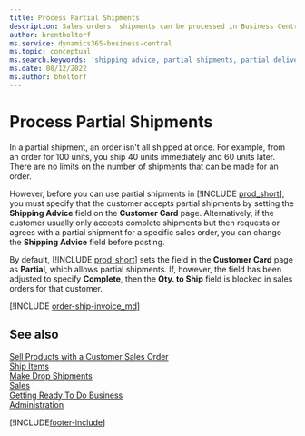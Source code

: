 ```yaml
---
title: Process Partial Shipments
description: Sales orders' shipments can be processed in Business Central with partial shipments using the Shipping Advice and Qty. to Ship fields.
author: brentholtorf
ms.service: dynamics365-business-central
ms.topic: conceptual
ms.search.keywords: 'shipping advice, partial shipments, partial deliveries, trade, customer sales order'
ms.date: 08/12/2022
ms.author: bholtorf
---
```

# Process Partial Shipments

In a partial shipment, an order isn't all shipped at once. For example, from an order for 100 units, you ship 40 units immediately and 60 units later. There are no limits on the number of shipments that can be made for an order.

However, before you can use partial shipments in [!INCLUDE [prod_short](includes/prod_short.md)], you must specify that the customer accepts partial shipments by setting the **Shipping Advice** field on the **Customer Card** page. Alternatively, if the customer usually only accepts complete shipments but then requests or agrees with a partial shipment for a specific sales order, you can change the **Shipping Advice** field before posting.

By default, [!INCLUDE [prod_short](includes/prod_short.md)] sets the field in the **Customer Card** page as **Partial**, which allows partial shipments. If, however, the field has been adjusted to specify **Complete**, then the **Qty. to Ship** field is blocked in sales orders for that customer.

[!INCLUDE [order-ship-invoice_md](includes/order-ship-invoice.md)]

## See also 

[Sell Products with a Customer Sales Order](sales-how-sell-products.md)  
[Ship Items](warehouse-how-ship-items.md)  
[Make Drop Shipments](sales-how-drop-shipment.md)  
[Sales](sales-manage-sales.md)  
[Getting Ready To Do Business](ui-get-ready-business.md)  
[Administration](admin-setup-and-administration.md)  

[!INCLUDE[footer-include](includes/footer-banner.md)]
